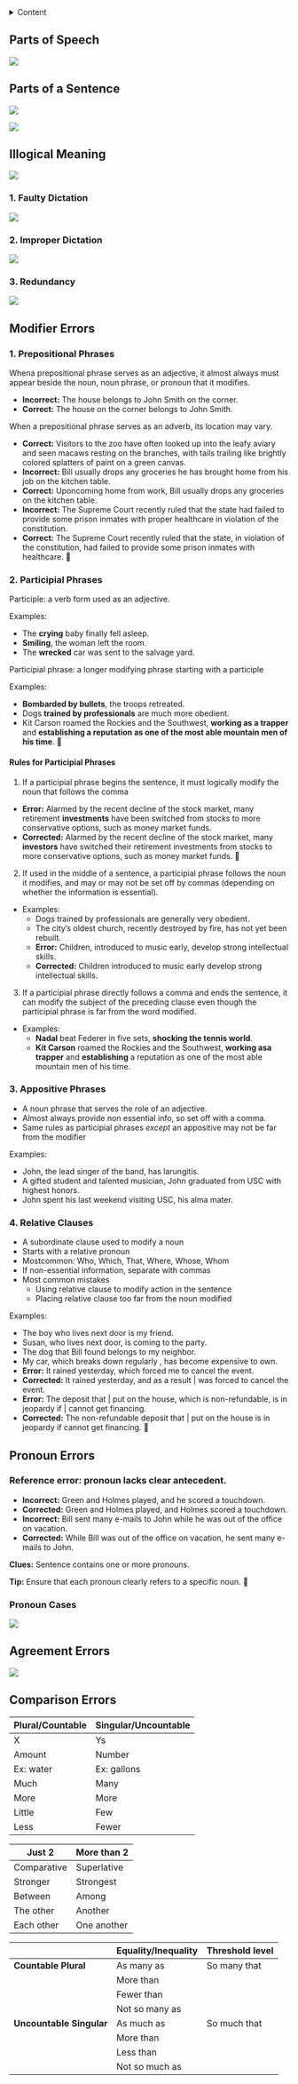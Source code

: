 <details><summary>Content</summary>
<p>

- [Parts of Speech](#parts-of-speech)
- [Parts of a Sentence](#parts-of-a-sentence)
- [Illogical Meaning](#illogical-meaning)
  - [1. Faulty Dictation](#1-faulty-dictation)
  - [2. Improper Dictation](#2-improper-dictation)
  - [3. Redundancy](#3-redundancy)
- [Modifier Errors](#modifier-errors)
  - [1. Prepositional Phrases](#1-prepositional-phrases)
  - [2. Participial Phrases](#2-participial-phrases)
    - [Rules for Participial Phrases](#rules-for-participial-phrases)
  - [3. Appositive Phrases](#3-appositive-phrases)
  - [4. Relative Clauses](#4-relative-clauses)
- [Pronoun Errors](#pronoun-errors)
  - [Reference error: pronoun lacks clear antecedent.](#reference-error-pronoun-lacks-clear-antecedent)
  - [Pronoun Cases](#pronoun-cases)
- [Agreement Errors](#agreement-errors)
- [Comparison Errors](#comparison-errors)
</p>
</details>


## Parts of Speech

![](zz_sentence_correction_parts.png)

## Parts of a Sentence

![](zz_sentence_part_of_speech.png)

![](zz_parts_of_sentence_2.png)

## Illogical Meaning

![](zz_sentence_illogical.png)

### 1. Faulty Dictation

![](zz_sentence_faulty.png)

### 2. Improper Dictation

![](zz__sentence_improper.png)

### 3. Redundancy

![](zz_sentence_redundancy.png)

## Modifier Errors

### 1. Prepositional Phrases

Whena prepositional phrase serves as an adjective, it almost
always must appear beside the noun, noun phrase, or pronoun
that it modifies.

- **Incorrect:** The house belongs to John Smith on the corner.
- **Correct:** The house on the corner belongs to John Smith.

When a prepositional phrase serves as an adverb,
its location may vary.


- **Correct:** Visitors to the zoo have often looked up into the leafy aviary and 
  seen macaws resting on the branches, with tails trailing like brightly colored splatters of 
  paint on a green canvas.
- **Incorrect:** Bill usually drops any groceries he has brought home from his job on the 
  kitchen table.
- **Correct:** Uponcoming home from work, Bill usually drops any
  groceries on the kitchen table.
- **Incorrect:** The Supreme Court recently ruled that the state had failed
  to provide some prison inmates with proper healthcare
  in violation of the constitution.
- **Correct:** The Supreme Court recently ruled that the state, in violation
  of the constitution, had failed to provide some prison
  inmates with healthcare.

### 2. Participial Phrases

Participle: a verb form used as an adjective.

Examples:
- The **crying** baby finally fell asleep.
- **Smiling**, the woman left the room.
- The **wrecked** car was sent to the salvage yard.

Participial phrase: a longer modifying phrase starting with a participle

Examples:
- **Bombarded by bullets**, the troops retreated.
- Dogs **trained by professionals** are much more obedient.
- Kit Carson roamed the Rockies and the Southwest, **working as a trapper** 
  and **establishing a reputation as one of the most able mountain men of his time**.

#### Rules for Participial Phrases

1. If a participial phrase begins the sentence, it must logically modify the noun that follows the comma

- **Error:** Alarmed by the recent decline of the stock market, many 
  retirement **investments** have been switched from stocks to more 
  conservative options, such as money market funds.
- **Corrected:** Alarmed by the recent decline of the stock market, 
  many **investors** have switched their retirement investments 
  from stocks to more conservative options, such as money
  market funds.


2. If used in the middle of a sentence, a participial phrase follows 
   the noun it modifies, and may or may not be set off by commas 
   (depending on whether the information is essential).

- Examples:
  - Dogs trained by professionals are generally very obedient.
  - The city’s oldest church, recently destroyed by fire, has not yet been rebuilt.
  - **Error:** Children, introduced to music early, develop strong intellectual skills.
  - **Corrected:** Children introduced to music early develop strong intellectual skills.

3. If a participial phrase directly follows a comma and ends the sentence,
it can modify the subject of the preceding clause even though
the participial phrase is far from the word modified.

- Examples: 
  - **Nadal** beat Federer in five sets, **shocking the tennis world**.
  - **Kit Carson** roamed the Rockies and the Southwest, **working asa trapper** and 
    **establishing** a reputation as one of the most able mountain men of his time.

### 3. Appositive Phrases

- A noun phrase that serves the role of an adjective. 
- Almost always provide non essential info, so set off with a comma.
- Same rules as participial phrases *except* an appositive may not be 
  far from the modifier

Examples: 
- John, the lead singer of the band, has larungitis.
- A gifted student and talented musician, John graduated 
  from USC with highest honors.
- John spent his last weekend visiting USC, his alma mater.

### 4. Relative Clauses

- A subordinate clause used to modify a noun
- Starts with a relative pronoun
- Mostcommon: Who, Which, That, Where, Whose, Whom
- If non-essential information, separate with commas
- Most common mistakes
  - Using relative clause to modify action in the sentence
  - Placing relative clause too far from the noun modified

Examples:
- The boy who lives next door is my friend.
- Susan, who lives next door, is coming to the party.
- The dog that Bill found belongs to my neighbor.
- My car, which breaks down regularly , has become expensive to own.
- **Error:** It rained yesterday, which forced me to cancel the event.
- **Corrected:** It rained yesterday, and as a result | was forced to cancel the event.
- **Error:** The deposit that | put on the house, which is non-refundable, 
  is in jeopardy if | cannot get financing.
- **Corrected:** The non-refundable deposit that | put on the house is in jeopardy
if cannot get financing.

## Pronoun Errors

### Reference error: pronoun lacks clear antecedent.

- **Incorrect:** Green and Holmes played, and he scored a touchdown.
- **Corrected:** Green and Holmes played, and Holmes scored a touchdown.
- **Incorrect:** Bill sent many e-mails to John while he was out of the office on vacation.
- **Corrected:** While Bill was out of the office on vacation, he sent many e-mails to John.

**Clues:** Sentence contains one or more pronouns.

**Tip:** Ensure that each pronoun clearly refers to a specific noun.

### Pronoun Cases

![](zz_sentence_pronoun_cases.png)

## Agreement Errors

![](zz_sentence_agreement_error_1.png)

## Comparison Errors

| Plural/Countable | Singular/Uncountable |
| ---------------- | -------------------- |
| X                | Ys                   |
| Amount           | Number               |
| Ex: water        | Ex: gallons          |
| Much             | Many                 |
| More             | More                 |
| Little           | Few                  |
| Less             | Fewer                |

| Just 2      | More than 2 |
| ----------- | ----------- |
| Comparative | Superlative |
| Stronger    | Strongest   |
| Between     | Among       |
| The other   | Another     |
| Each other  | One another |

|                          | Equality/Inequality | Threshold level |
| ------------------------ | ------------------- | --------------- |
| **Countable Plural**     | As many as          | So many that    |
|                          | More than           |                 |
|                          | Fewer than          |                 |
|                          | Not so many as      |                 |
| **Uncountable Singular** | As much as          | So much that    |
|                          | More than           |                 |
|                          | Less than           |                 |
|                          | Not so much as      |                 |


 

